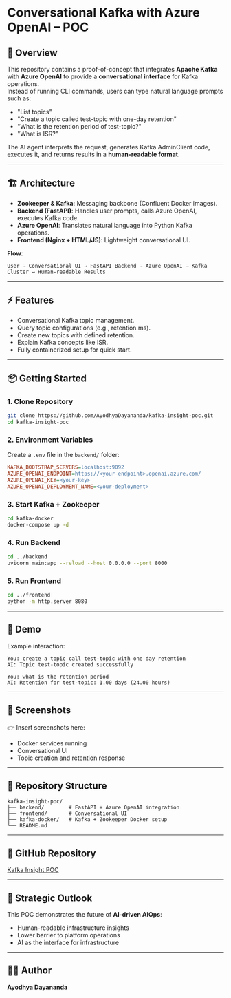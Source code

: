 # Conversational Kafka with Azure OpenAI – POC

## 🚀 Overview
This repository contains a proof-of-concept that integrates **Apache Kafka** with **Azure OpenAI** to provide a **conversational interface** for Kafka operations.  
Instead of running CLI commands, users can type natural language prompts such as:

- "List topics"
- "Create a topic called test-topic with one-day retention"
- "What is the retention period of test-topic?"
- "What is ISR?"

The AI agent interprets the request, generates Kafka AdminClient code, executes it, and returns results in a **human-readable format**.

---

## 🏗 Architecture
- **Zookeeper & Kafka**: Messaging backbone (Confluent Docker images).
- **Backend (FastAPI)**: Handles user prompts, calls Azure OpenAI, executes Kafka code.
- **Azure OpenAI**: Translates natural language into Python Kafka operations.
- **Frontend (Nginx + HTML/JS)**: Lightweight conversational UI.

**Flow**:
```
User → Conversational UI → FastAPI Backend → Azure OpenAI → Kafka Cluster → Human-readable Results
```

---

## ⚡ Features
- Conversational Kafka topic management.
- Query topic configurations (e.g., retention.ms).
- Create new topics with defined retention.
- Explain Kafka concepts like ISR.
- Fully containerized setup for quick start.

---

## 📦 Getting Started

### 1. Clone Repository
```bash
git clone https://github.com/AyodhyaDayananda/kafka-insight-poc.git
cd kafka-insight-poc
```

### 2. Environment Variables
Create a `.env` file in the `backend/` folder:

```ini
KAFKA_BOOTSTRAP_SERVERS=localhost:9092
AZURE_OPENAI_ENDPOINT=https://<your-endpoint>.openai.azure.com/
AZURE_OPENAI_KEY=<your-key>
AZURE_OPENAI_DEPLOYMENT_NAME=<your-deployment>
```

### 3. Start Kafka + Zookeeper
```bash
cd kafka-docker
docker-compose up -d
```

### 4. Run Backend
```bash
cd ../backend
uvicorn main:app --reload --host 0.0.0.0 --port 8000
```

### 5. Run Frontend
```bash
cd ../frontend
python -m http.server 8080
```

---

## 🎥 Demo
Example interaction:

```
You: create a topic call test-topic with one day retention
AI: Topic test-topic created successfully

You: what is the retention period
AI: Retention for test-topic: 1.00 days (24.00 hours)
```

---

## 📸 Screenshots
👉 Insert screenshots here:
- Docker services running
- Conversational UI
- Topic creation and retention response

---

## 📂 Repository Structure
```
kafka-insight-poc/
├── backend/        # FastAPI + Azure OpenAI integration
├── frontend/       # Conversational UI
├── kafka-docker/   # Kafka + Zookeeper Docker setup
└── README.md
```

---

## 🔗 GitHub Repository
[Kafka Insight POC](https://github.com/AyodhyaDayananda/kafka-insight-poc)

---

## 🏁 Strategic Outlook
This POC demonstrates the future of **AI-driven AIOps**:
- Human-readable infrastructure insights
- Lower barrier to platform operations
- AI as the interface for infrastructure

---

## 🧑‍💻 Author
**Ayodhya Dayananda**
